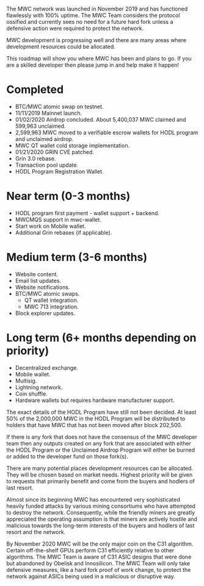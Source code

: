 The MWC network was launched in November 2019 and has functioned flawlessly with 100% uptime. The MWC Team considers the protocol ossified and currently sees no need for a future hard fork unless a defensive action were required to protect the network.

MWC development is progressing well and there are many areas where development resources could be allocated.

This roadmap will show you where MWC has been and plans to go. If you are a skilled developer then please jump in and help make it happen!

# Completed
- BTC/MWC atomic swap on testnet.
- 11/11/2019 Mainnet launch.
- 01/02/2020 Airdrop concluded. About 5,400,037 MWC claimed and 599,963 unclaimed.
- 2,599,963 MWC moved to a verifiable escrow wallets for HODL program and unclaimed airdrop.
- MWC QT wallet cold storage implementation.
- 01/21/2020 GRIN CVE patched.
- Grin 3.0 rebase.
- Transaction pool update.
- HODL Program Registration Wallet.

# Near term (0-3 months)
- HODL program first payment - wallet support + backend.
- MWCMQS support in mwc-wallet.
- Start work on Mobile wallet.
- Additional Grin rebases (if applicable).

# Medium term (3-6 months)
- Website content.
- Email list updates.
- Website notifications.
- BTC/MWC atomic swaps.
  - QT wallet integration.
  - MWC 713 integration.
- Block explorer updates.

# Long term (6+ months depending on priority)
- Decentralized exchange.
- Mobile wallet.
- Multisig.
- Lightning network.
- Coin shuffle.
- Hardware wallets but requires hardware manufacturer support.

The exact details of the HODL Program have still not been decided. At least 50% of the 2,000,000 MWC in the HODL Program will be distributed to holders that have MWC that has not been moved after block 202,500.

If there is any fork that does not have the consensus of the MWC developer team then any outputs created on any fork that are associated with either the HODL Program or the Unclaimed Airdrop Program will either be burned or added to the developer fund on those fork(s).

There are many potential places development resources can be allocated. They will be chosen based on market needs. Highest priority will be given to requests that primarily benefit and come from the buyers and hodlers of last resort.

Almost since its beginning MWC has encountered very sophisticated heavily funded attacks by various mining consortiums who have attempted to destroy the network. Consequently, while the friendly miners are greatly appreciated the operating assumption is that miners are actively hostile and malicious towards the long-term interests of the buyers and hodlers of last resort and the network.

By November 2020 MWC will be the only major coin on the C31 algorithm. Certain off-the-shelf GPUs perform C31 efficiently relative to other algorithms. The MWC Team is aware of C31 ASIC designs that were done but abandoned by Obelisk and Innosilicon. The MWC Team will only take defensive measures, like a hard fork proof of work change, to protect the network against ASICs being used in a malicious or disruptive way.
